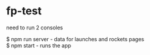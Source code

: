 # fp-test

need to run 2 consoles

$ npm run server - data for launches and rockets pages  
$ npm start - runs the app
